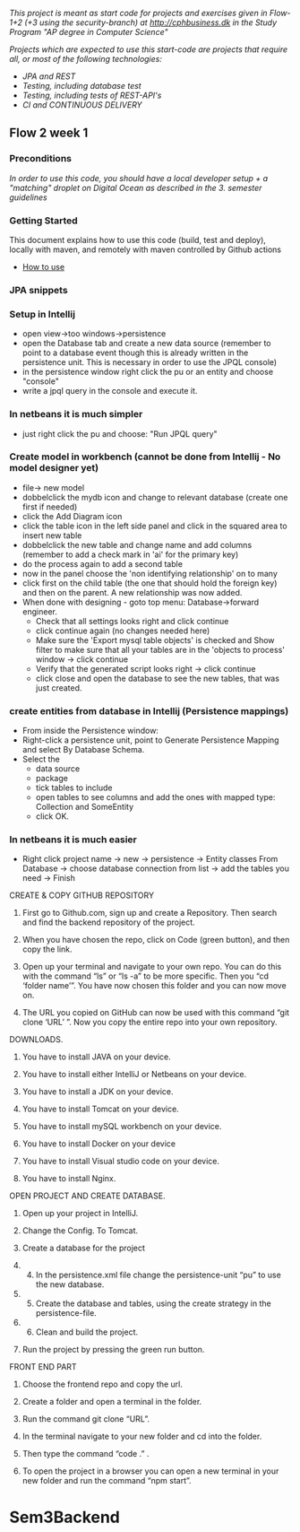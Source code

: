 
*This project is meant as start code for projects and exercises given in Flow-1+2 (+3 using the security-branch) at http://cphbusiness.dk in the Study Program "AP degree in Computer Science"*

*Projects which are expected to use this start-code are projects that require all, or most of the following technologies:*
 - *JPA and REST*
- *Testing, including database test*
- *Testing, including tests of REST-API's*
- *CI and CONTINUOUS DELIVERY*

## Flow 2 week 1

### Preconditions
*In order to use this code, you should have a local developer setup + a "matching" droplet on Digital Ocean as described in the 3. semester guidelines* 

### Getting Started

This document explains how to use this code (build, test and deploy), locally with maven, and remotely with maven controlled by Github actions
 - [How to use](https://docs.google.com/document/d/1rymrRWF3VVR7ujo3k3sSGD_27q73meGeiMYtmUtYt6c/edit?usp=sharing)

### JPA snippets

### Setup in Intellij
- open view->too windows->persistence
- open the Database tab and create a new data source (remember to point to a database event though this is already written in the persistence unit. This is necessary in order to use the JPQL console)
- in the persistence window right click the pu or an entity and choose "console"
- write a jpql query in the console and execute it.
### In netbeans it is much simpler
- just right click the pu and choose: "Run JPQL query"

### Create model in workbench (cannot be done from Intellij - No model designer yet)
- file-> new model
- dobbelclick the mydb icon and change to relevant database (create one first if needed)
- click the Add Diagram icon
- click the table icon in the left side panel and click in the squared area to insert new table
- dobbelclick the new table and change name and add columns (remember to add a check mark in 'ai' for the primary key)
- do the process again to add a second table
- now in the panel choose the 'non identifying relationship' on to many
- click first on the child table (the one that should hold the foreign key) and then on the parent. A new relationship was now added.
- When done with designing - goto top menu: Database->forward engineer.
  - Check that all settings looks right and click continue
  - click continue again (no changes needed here)
  - Make sure the 'Export mysql table objects' is checked and Show filter to make sure that all your tables are in the 'objects to process' window -> click continue
  - Verify that the generated script looks right -> click continue
  - click close and open the database to see the new tables, that was just created.

### create entities from database in Intellij (Persistence mappings)
- From inside the Persistence window:
- Right-click a persistence unit, point to Generate Persistence Mapping and select By Database Schema.
- Select the 
  - data source 
  - package
  - tick tables to include
  - open tables to see columns and add the ones with mapped type: Collection<SomeEntity> and SomeEntity
  - click OK.

### In netbeans it is much easier
- Right click project name -> new -> persistence -> Entity classes From Database -> choose database connection from list -> add the tables you need -> Finish



CREATE & COPY GITHUB REPOSITORY

1. First go to Github.com, sign up and create a Repository. Then search and find the backend repository of the project.

2. When you have chosen the repo, click on Code (green button), and then copy the link.

3. Open up your terminal and navigate to your own repo. You can do this with the command “ls” or “ls -a” to be more specific. Then you “cd ‘folder name’”. You have now chosen this folder and you can now move on.

4. The URL you copied on GitHub can now be used with this command “git clone ‘URL’ ”. Now you copy the entire repo into your own repository.

DOWNLOADS.

1. You have to install JAVA on your device.

2. You have to install either IntelliJ or Netbeans on your device.

3. You have to install a JDK on your device.

4. You have to install Tomcat on your device.

5. You have to install mySQL workbench on your device.

6. You have to install Docker on your device

7. You have to install Visual studio code on your device.

8. You have to install Nginx.


OPEN PROJECT AND CREATE DATABASE.

1. Open up your project in IntelliJ.

2. Change the Config. To Tomcat.

3. Create a database for the project
1.	4. In the persistence.xml file change the persistence-unit “pu” to use the new database.
2.	5. Create the database and tables, using the create strategy in the persistence-file.
3.	6.  Clean and build the project.

7.  Run the project by pressing the green run button.

FRONT END PART

1. Choose the frontend repo and copy the url.

2. Create a folder and open a terminal in the folder.

3. Run the command git clone “URL”.

4. In the terminal navigate to your new folder and cd into the folder.

5. Then type the command “code .” .

6. To open the project in a browser you can open a new terminal in your new folder and run the command “npm start”. 



# Sem3Backend
